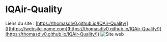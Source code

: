 ﻿# IQAir-Quality
Liens du site : [https://thomasdlv0.github.io/IQAir-Quality/]([[https://website-name.com](https://thomasdlv0.github.io/IQAir-Quality/)](https://thomasdlv0.github.io/IQAir-Quality/))
![Site web](https://media.discordapp.net/attachments/1230586940131381342/1304014517235351582/Capture_decran_2024-11-07_a_10.27.19.png?ex=672dd9a8&is=672c8828&hm=a6d6e08a12b98334b2efd6a70c4ee57b627a8bdb27b24307e839668140ff126b&=&format=webp&quality=lossless&width=1302&height=1056)
